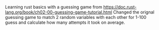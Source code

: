 Learning rust basics with a guessing game from https://doc.rust-lang.org/book/ch02-00-guessing-game-tutorial.html Changed the orignal guessing game to match 2 random variables with each other for 1-100 guess and calculate how many attempts it took on average.
